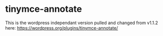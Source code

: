# tinymce-annotate
This is the wordpress independant version pulled and changed from v1.1.2 here: https://wordpress.org/plugins/tinymce-annotate/
